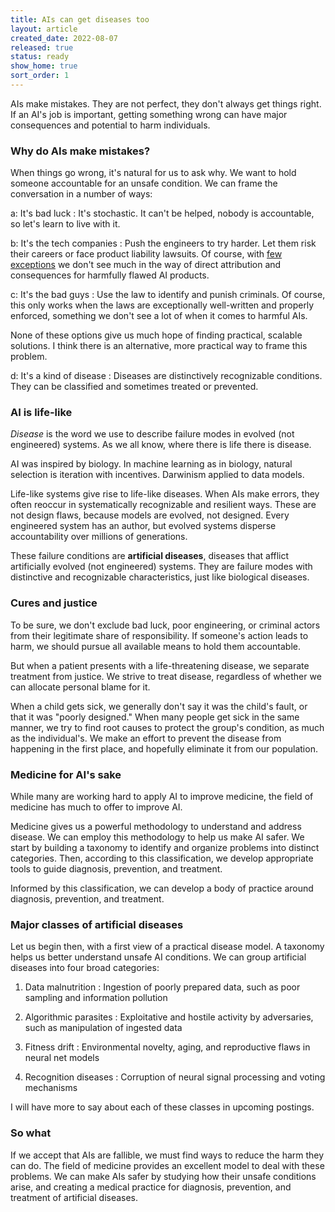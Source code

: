 ```yaml
---
title: AIs can get diseases too
layout: article
created_date: 2022-08-07
released: true
status: ready
show_home: true
sort_order: 1
---
```


AIs make mistakes. They are not perfect, they don't always get things
right.  If an AI's job is important, getting something wrong can have
major consequences and potential to harm individuals.

### Why do AIs make mistakes?

When things go wrong, it's natural for us to ask why. We want to hold
someone accountable for an unsafe condition. We can frame the
conversation in a number of ways:

a: It's bad luck
: It's stochastic. It can't be helped, nobody is accountable, so let's learn to live with it.

b: It's the tech companies
: Push the engineers to try harder. Let them risk their careers or
face product liability lawsuits. Of course, with [few
exceptions](https://www.theguardian.com/news/2018/mar/17/data-war-whistleblower-christopher-wylie-faceook-nix-bannon-trump)
we don't see much in the way of direct attribution and consequences
for harmfully flawed AI products.

c: It's the bad guys
: Use the law to identify and punish criminals. Of course, this only works when the laws
are exceptionally well-written and properly enforced, something we don't see a lot of
when it comes to harmful AIs.

None of these options give us much hope of finding practical, scalable
solutions. I think there is an alternative, more practical way to frame this problem.

d: It's a kind of disease
: Diseases are distinctively recognizable conditions. They can be classified and 
sometimes treated or prevented.

### AI is life-like

*Disease* is the word we use to describe failure modes in evolved (not
engineered) systems.  As we all know, where there is life there is
disease.

AI was inspired by biology. In machine learning as in biology, natural
selection is iteration with incentives. Darwinism applied to data
models. 

<!-- start_excerpt -->
Life-like systems give rise to life-like diseases. When AIs make
errors, they often reoccur in systematically recognizable and
resilient ways. These are not design flaws, because models are
evolved, not designed. Every engineered system has an author, but
evolved systems disperse accountability over millions of generations.
<!-- end_excerpt -->

These failure conditions are **artificial diseases**, diseases that
afflict artificially evolved (not engineered) systems. They are
failure modes with distinctive and recognizable characteristics, just
like biological diseases.

### Cures and justice
To be sure, we don't exclude bad luck, poor engineering, or criminal
actors from their legitimate share of responsibility. If someone's
action leads to harm, we should pursue all available means to hold
them accountable.

But when a patient presents with a life-threatening disease, we
separate treatment from justice. We strive to treat disease,
regardless of whether we can allocate personal blame for it.

When a child gets sick, we generally don't say it was the child's
fault, or that it was "poorly designed."  When many people get sick in
the same manner, we try to find root causes to protect the group's
condition, as much as the individual's. We make an effort to prevent
the disease from happening in the first place, and hopefully eliminate
it from our population.

### Medicine for AI's sake

While many are working hard to apply AI to improve medicine, the
field of medicine has much to offer to improve AI.

Medicine gives us a powerful methodology to understand and address
disease. We can employ this methodology to help us make AI safer.  We
start by building a taxonomy to identify and organize problems into
distinct categories. Then, according to this classification, we
develop appropriate tools to guide diagnosis, prevention, and
treatment.

Informed by this classification, we can develop a body of practice
around diagnosis, prevention, and treatment.


### Major classes of artificial diseases

Let us begin then, with a first view of a practical disease model.  A
taxonomy helps us better understand unsafe AI conditions.  We can
group artificial diseases into four broad categories:

1. Data malnutrition
: Ingestion of poorly prepared data, such as poor sampling and information pollution

2. Algorithmic parasites
: Exploitative and hostile activity by adversaries, such as manipulation of ingested data

3. Fitness drift
: Environmental novelty, aging, and reproductive flaws in neural net models

4. Recognition diseases
: Corruption of neural signal processing and voting mechanisms

I will have more to say about each of these classes in upcoming postings.

### So what

If we accept that AIs are fallible, we must find ways to reduce the
harm they can do.  The field of medicine provides an excellent model
to deal with these problems.  We can make AIs safer by studying how
their unsafe conditions arise, and creating a medical practice for
diagnosis, prevention, and treatment of artificial diseases.
